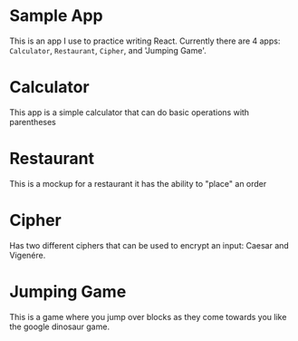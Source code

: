 # Sample App
This is an app I use to practice writing React.
Currently there are 4 apps: `Calculator`, `Restaurant`, `Cipher`, and 'Jumping Game'.

# Calculator
This app is a simple calculator that can do basic operations with
parentheses

# Restaurant
This is a mockup for a restaurant it has the ability to "place" an order

# Cipher
Has two different ciphers that can be used to encrypt an input: Caesar and Vigenére.

# Jumping Game
This is a game where you jump over blocks as they come towards you like the google dinosaur game.
